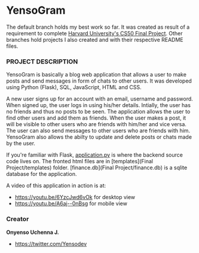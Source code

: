 # YensoGram

The default branch holds my best work so far. It was created as result of a requirement to complete [Harvard University's CS50 Final Project](https://cs50.harvard.edu/x/2020/project/).
Other branches hold projects I also created and with their respective README files.

### PROJECT DESCRIPTION

YensoGram is basically a blog web application that allows a user to make posts and send messages in form of chats to other users. It was developed using Python (Flask), SQL, JavaScript, HTML and CSS.

A new user signs up for an account with an email, username and password. When signed up, the user logs in using his/her details. Intially, the user
has no friends and thus no posts to be seen. The application allows the user to find other users and add them as friends. When the user makes a post,
it will be visible to other users who are friends with him/her and vice versa. The user can also send messages to other users
who are friends with him. YensoGram also allows the abilty to update and delete posts or chats made by the user.

If you're familiar with Flask, [application.py](Final%20Project/application.py) is where the backend source code lives on. The fronted html files are in
[templates](Final Project/templates) folder. [finance.db](Final Project/finance.db) is a sqlite database for the application.

A video of this application in action is at:
- https://youtu.be/6YzcJwd6vOk for desktop view
- https://youtu.be/A6aj--0nBsg for mobile view

### Creator

**Onyenso Uchenna J.**
- https://twitter.com/Yensodev
